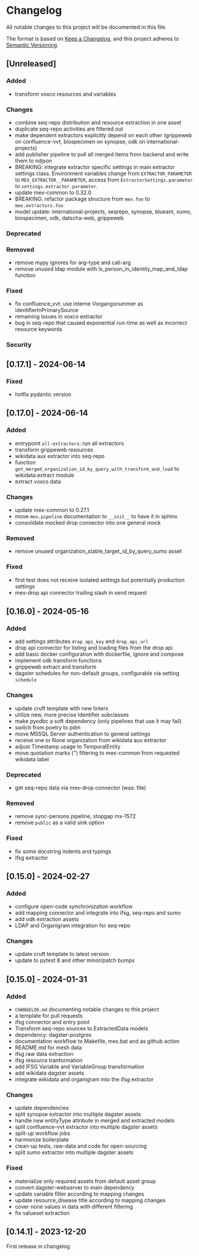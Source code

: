# Changelog

All notable changes to this project will be documented in this file.

The format is based on [Keep a Changelog](https://keepachangelog.com/en/1.0.0/),
and this project adheres to [Semantic Versioning](https://semver.org/spec/v2.0.0.html).

## [Unreleased]

### Added

- transform voxco resources and variables

### Changes

- combine seq-repo distribution and resource extraction in one asset
- duplicate seq-repo activities are filtered out
- make dependent extractors explicitly depend on each other
  (grippeweb on confluence-vvt, biospecimen on synopse, odk on international-projects)
- add publisher pipeline to pull all merged items from backend and write them to ndjson
- BREAKING: integrate extractor specific settings in main extractor settings class.
  Environment variables change from `EXTRACTOR_PARAMETER` to `MEX_EXTRACTOR__PARAMETER`,
  access from `ExtractorSettings.parameter` to `settings.extractor.parameter`.
- update mex-common to 0.32.0
- BREAKING: refactor package structure from `mex.foo` to `mex.extractors.foo`
- model update: international-projects, seqrepo, synopse, blueant, sumo, biospecimen,
  odk, datscha-web, grippeweb

### Deprecated

### Removed

- remove mypy ignores for arg-type and call-arg
- remove unused ldap module with is_person_in_identity_map_and_ldap function

### Fixed

- fix confluence_vvt: use interne Vorgangsnummer as identifierInPrimarySource
- remaining issues in voxco extractor
- bug in seq-repo that caused exponential run-time as well as incorrect resource
  keywords

### Security

## [0.17.1] - 2024-06-14

### Fixed

- hotfix pydantic version

## [0.17.0] - 2024-06-14

### Added

- entrypoint `all-extractors`: run all extractors
- transform grippeweb resources
- wikidata aux extractor into seq-repo
- function `get_merged_organization_id_by_query_with_transform_and_load` to
  wikidata.extract module
- extract voxco data

### Changes

- update mex-common to 0.27.1
- move `mex.pipeline` documentation to `__init__` to have it in sphinx
- consolidate mocked drop connector into one general mock

### Removed

- remove unused organization_stable_target_id_by_query_sumo asset

### Fixed

- first test does not receive isolated settings but potentially production settings
- mex-drop api connector trailing slash in send request

## [0.16.0] - 2024-05-16

### Added

- add settings attributes `drop_api_key` and `drop_api_url`
- drop api connector for listing and loading files from the drop api
- add basic docker configuration with dockerfile, ignore and compose
- implement odk transform functions
- grippeweb extract and transform
- dagster schedules for non-default groups, configurable via setting `schedule`

### Changes

- update cruft template with new linters
- utilize new, more precise Identifier subclasses
- make pyodbc a soft dependency (only pipelines that use it may fail)
- switch from poetry to pdm
- move MSSQL Server authentication to general settings
- receive one or None organization from wikidata aux extractor
- adjust Timestamp usage to TemporalEntity
- move quotation marks (") filtering to mex-common from requested wikidata label

### Deprecated

- get seq-repo data via mex-drop connector (was: file)

### Removed

- remove sync-persons pipeline, stopgap mx-1572
- remove `public` as a valid sink option

### Fixed

- fix some docstring indents and typings
- ifsg extractor

## [0.15.0] - 2024-02-27

### Added

- configure open-code synchronization workflow
- add mapping connector and integrate into ifsg, seq-repo and sumo
- add odk extraction assets
- LDAP and Organigram integration for seq-repo

### Changes

- update cruft template to latest version
- update to pytest 8 and other minor/patch bumps

## [0.15.0] - 2024-01-31

### Added

- `CHANGELOG.md` documenting notable changes to this project
- a template for pull requests
- ifsg connector and entry point
- Transform seq-repo sources to ExtractedData models
- dependency: dagster-postgres
- documentation workflow to Makefile, mex.bat and as github action
- README.md for mesh data
- ifsg raw data extraction
- ifsg resource tranformation
- add IFSG Variable and VariableGroup transformation
- add wikidata dagster assets
- integrate wikidata and organigram into the ifsg extractor

### Changes

- update dependencies
- split synopse extractor into multiple dagster assets
- handle new entityType attribute in merged and extracted models
- split confluence-vvt extractor into multiple dagster assets
- split-up workflow jobs
- harmonize boilerplate
- clean-up tests, raw-data and code for open-sourcing
- split sumo extractor into multiple dagster assets

### Fixed

- materialize only required assets from default asset group
- convert dagster-webserver to main dependency
- update variable filter according to mapping changes
- update resource_disease title according to mapping changes
- cover none values in data with different filtering
- fix valueset extraction

## [0.14.1] - 2023-12-20

First release in changelog
